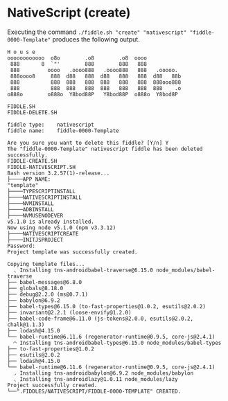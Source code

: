 NativeScript (create)
======

Executing the command `./fiddle.sh "create" "nativescript" "fiddle-0000-Template"` produces the following output.

    H o u s e
    oooooooooooo  o8o        .o8        .o8  oooo
     888       8  `"'        888        888   888
     888         oooo   .oooo888   .oooo888   888   .ooooo.
     888oooo8     888  d88   888  d88   888   888  d88   88b
     888          888  888   888  888   888   888  888ooo888
     888          888  888   888  888   888   888  888    .o
    o888o        o888o  Y8bod88P   Y8bod88P  o888o  Y8bod8P

    FIDDLE.SH
    FIDDLE-DELETE.SH

    fiddle type:	nativescript
    fiddle name:	fiddle-0000-Template

    Are you sure you want to delete this fiddle? [Y/n] Y
    The "fiddle-0000-Template" nativescript fiddle has been deleted successfully.
    FIDDLE-CREATE.SH
    FIDDLE-NATIVESCRIPT.SH
    Bash version 3.2.57(1)-release...
    ├────APP NAME:
    "template"
    ├────TYPESCRIPTINSTALL
    ├────NATIVESCRIPTINSTALL
    ├────NVMINSTALL
    ├────ADBINSTALL
    ├────NVMUSENODEVER
    v5.1.0 is already installed.
    Now using node v5.1.0 (npm v3.3.12)
    ├────NATIVESCRIPTCREATE
    ├────INITJSPROJECT
    Password:
    Project template was successfully created.

    Copying template files...
      ◟ Installing tns-androidbabel-traverse@6.15.0 node_modules/babel-traverse
    ├── babel-messages@6.8.0
    ├── globals@8.18.0
    ├── debug@2.2.0 (ms@0.7.1)
    ├── babylon@6.9.2
    ├── babel-types@6.15.0 (to-fast-properties@1.0.2, esutils@2.0.2)
    ├── invariant@2.2.1 (loose-envify@1.2.0)
    ├── babel-code-frame@6.11.0 (js-tokens@2.0.0, esutils@2.0.2, chalk@1.1.3)
    ├── lodash@4.15.0
    └── babel-runtime@6.11.6 (regenerator-runtime@0.9.5, core-js@2.4.1)
      ◠ Installing tns-androidbabel-types@6.15.0 node_modules/babel-types
    ├── to-fast-properties@1.0.2
    ├── esutils@2.0.2
    ├── lodash@4.15.0
    └── babel-runtime@6.11.6 (regenerator-runtime@0.9.5, core-js@2.4.1)
      ◞ Installing tns-androidbabylon@6.9.2 node_modules/babylon
      ◟ Installing tns-androidlazy@1.0.11 node_modules/lazy
    Project successfully created.
    └──".FIDDLES/NATIVESCRIPT/FIDDLE-0000-TEMPLATE" CREATED.
